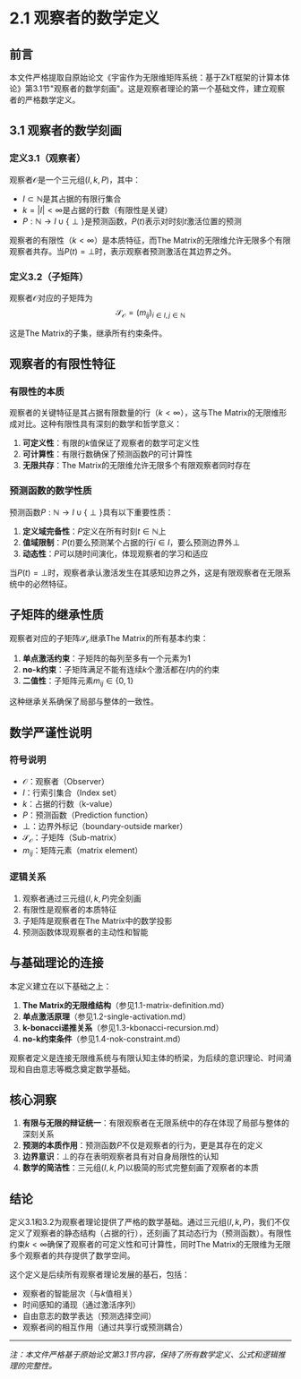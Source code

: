 # 2.1 观察者的数学定义

## 前言

本文件严格提取自原始论文《宇宙作为无限维矩阵系统：基于ZkT框架的计算本体论》第3.1节"观察者的数学刻画"。这是观察者理论的第一个基础文件，建立观察者的严格数学定义。

## 3.1 观察者的数学刻画

### 定义3.1（观察者）

观察者$\mathcal{O}$是一个三元组$(I, k, P)$，其中：
- $I \subset \mathbb{N}$是其占据的有限行集合
- $k = |I| < \infty$是占据的行数（有限性是关键）
- $P: \mathbb{N} \to I \cup \{\perp\}$是预测函数，$P(t)$表示对时刻$t$激活位置的预测

观察者的有限性（$k < \infty$）是本质特征，而The Matrix的无限维允许无限多个有限观察者共存。当$P(t) = \perp$时，表示观察者预测激活在其边界之外。

### 定义3.2（子矩阵）

观察者$\mathcal{O}$对应的子矩阵为
$$\mathcal{S}_{\mathcal{O}} = (m_{ij})_{i \in I, j \in \mathbb{N}}$$

这是The Matrix的子集，继承所有约束条件。

## 观察者的有限性特征

### 有限性的本质

观察者的关键特征是其占据有限数量的行（$k < \infty$），这与The Matrix的无限维形成对比。这种有限性具有深刻的数学和哲学意义：

1. **可定义性**：有限的$k$值保证了观察者的数学可定义性
2. **可计算性**：有限行数确保了预测函数$P$的可计算性
3. **无限共存**：The Matrix的无限维允许无限多个有限观察者同时存在

### 预测函数的数学性质

预测函数$P: \mathbb{N} \to I \cup \{\perp\}$具有以下重要性质：

1. **定义域完备性**：$P$定义在所有时刻$t \in \mathbb{N}$上
2. **值域限制**：$P(t)$要么预测某个占据的行$i \in I$，要么预测边界外$\perp$
3. **动态性**：$P$可以随时间演化，体现观察者的学习和适应

当$P(t) = \perp$时，观察者承认激活发生在其感知边界之外，这是有限观察者在无限系统中的必然特征。

## 子矩阵的继承性质

观察者对应的子矩阵$\mathcal{S}_{\mathcal{O}}$继承The Matrix的所有基本约束：

1. **单点激活约束**：子矩阵的每列至多有一个元素为1
2. **no-k约束**：子矩阵满足不能有连续$k$个激活都在$I$内的约束
3. **二值性**：子矩阵元素$m_{ij} \in \{0,1\}$

这种继承关系确保了局部与整体的一致性。

## 数学严谨性说明

### 符号说明
- $\mathcal{O}$：观察者（Observer）
- $I$：行索引集合（Index set）
- $k$：占据的行数（k-value）
- $P$：预测函数（Prediction function）
- $\perp$：边界外标记（boundary-outside marker）
- $\mathcal{S}_{\mathcal{O}}$：子矩阵（Sub-matrix）
- $m_{ij}$：矩阵元素（matrix element）

### 逻辑关系
1. 观察者通过三元组$(I, k, P)$完全刻画
2. 有限性是观察者的本质特征
3. 子矩阵是观察者在The Matrix中的数学投影
4. 预测函数体现观察者的主动性和智能

## 与基础理论的连接

本定义建立在以下基础之上：

1. **The Matrix的无限维结构**（参见1.1-matrix-definition.md）
2. **单点激活原理**（参见1.2-single-activation.md）
3. **k-bonacci递推关系**（参见1.3-kbonacci-recursion.md）
4. **no-k约束条件**（参见1.4-nok-constraint.md）

观察者定义是连接无限维系统与有限认知主体的桥梁，为后续的意识理论、时间涌现和自由意志等概念奠定数学基础。

## 核心洞察

1. **有限与无限的辩证统一**：有限观察者在无限系统中的存在体现了局部与整体的深刻关系
2. **预测的本质作用**：预测函数$P$不仅是观察者的行为，更是其存在的定义
3. **边界意识**：$\perp$的存在表明观察者具有对自身局限性的认知
4. **数学的简洁性**：三元组$(I, k, P)$以极简的形式完整刻画了观察者的本质

## 结论

定义3.1和3.2为观察者理论提供了严格的数学基础。通过三元组$(I, k, P)$，我们不仅定义了观察者的静态结构（占据的行），还刻画了其动态行为（预测函数）。有限性约束$k < \infty$确保了观察者的可定义性和可计算性，同时The Matrix的无限维为无限多个观察者的共存提供了数学空间。

这个定义是后续所有观察者理论发展的基石，包括：
- 观察者的智能层次（与$k$值相关）
- 时间感知的涌现（通过激活序列）
- 自由意志的数学表达（预测选择空间）
- 观察者间的相互作用（通过共享行或预测耦合）

---

*注：本文件严格基于原始论文第3.1节内容，保持了所有数学定义、公式和逻辑推理的完整性。*